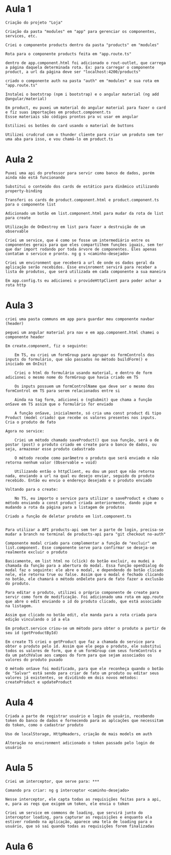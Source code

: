 # Aula 1

    Criação do projeto "Loja"

    Criação da pasta "modules" em "app" para gerenciar os componentes, services, etc.

    Criei o componente products dentro da pasta "products" em "modules"

    Rota para o componente products feita em "app.route.ts"

    dentro de app.component.html foi adicionado o rout-outlet, que carrega a página daquela determinada rota. Ex: para carregar o componente product, a url da página deve ser "localhost:4200/products"
    
    criado o componente auth na pasta "auth" em "modules" e sua rota em "app.route.ts"

    Instalei o bootstrap (npm i bootstrap) e o angular material (ng add @angular/material)

    Em product, eu puxei um material do angular material para fazer o card e fiz suas importações em product.component.ts
    Essse materiais são códigos prontos pra vc usar em angular

    Estilizei os botões do card usando o material de buttons

    Utilizei crudcrud com o thunder cliente para criar um produto sem ter uma aba para isso, e vou chamá-lo em product.ts

# Aula 2

    Puxei uma api do professor para servir como banco de dados, porém ainda não está funcionando

    Substitui o conteúdo dos cards de estático para dinâmico utilizando property-binding

    Transferi os cards de product.component.html e product.component.ts para o componente list

    Adicionado um botão em list.component.html para mudar da rota de list para create

    Utilização de OnDestroy em list para fazer a destruição de um observable

    Criei um service, que é como se fosse um intermediário entre os componentes gerais para que eles compartilhem funções iguais, sem ter que dar import rodando por toda árvore de componentes. Eles apenas contatam o service e pronto. ng g s <caminho-desejado>

    Criei um environment que receberá a url de onde os dados geral da aplicação serão recebidos. Esse envinroment servirá para receber a lista de produtos, que será utilizada em cada componente a sua maneira

    Em app.config.ts eu adicionei o provideHttpClient para poder achar a rota http

# Aula 3

    criei uma pasta communs em app para guardar meu componente navbar (header)

    peguei um angular material pra nav e em app.component.html chamei o componente header

    Em create.component, fiz o seguinte:

        Em TS, eu criei um formGroup para agrupar os formControls dos inputs do formulário, que são passados no método buildForm() e iniciado em OnInit

        Criei o html do formulário usando material, e dentro de form adicionei o mesmo nome do formGroup que havia criado em TS

        Os inputs possuem um formControlName que deve ser o mesmo dos formControl em TS para serem relacionados entre si

        Ainda na tag form, adicionei o (ngSubmit) que chama a função onSave em TS assim que o formulário for enviado

        A função onSave, inicialmente, só cria uma const product di tipo Product (model criado) que recebe os valores presentes nos inputs. Cria o produto de fato

    Agora no service:

        Criei um método chamado saveProduct() que sua função, será o de postar (post) o produto criado em create para o banco de dados, ou seja, armazenar esse produto cadastrado

        O método recebe como parâmetro o produto que será enviado e não retorna nenhum valor (Observable = void)

        Utilizando então o httpClient, eu dou um post que não retorna nada, enviando a url na qual eu desejo enviar, seguido do produto recebido. Então eu envio o endereço desejado e o produto enviado

    Voltando para o create:

        No TS, eu importo o service para utilizar o saveProduct e chamo o método enviando a const product criada anteriormente, dando pipe e mudando a rota da página para a listagem de produtos

    Criado a função de deletar produto em list.component.ts

    
    Para utilizar a API products-api sem ter a parte de login, precisa-se mudar a branch no terminal de products-api para "git checkout no-auth"

    Componente modal criado para complementar a função de "excluir" em list.component. Esse componente serve para confirmar se deseja-se realmente excluir o produto

    Basicamente, em list html no (click) do botão excluir, eu mudei a chamada da função para a abertura do modal. Essa função openDialog do modal faz o seguinte: ele abre o modal, e dependendo do botão clicado nele, ele retorna true ou false. Assim que o modal é fechado clicando no botão, ele chamará o método onDelete para de fato fazer a exclusão do produto.

    Para editar o produto, utilizei o próprio componente de create para servir como form de modificação. Foi adicionado uma rota em app.route que abre o edit enviando o id do produto clicado, que está associado na listagem.

    Assim que clicado no botão edit, ele manda para a rota criada para edição vinculando o id a ela

    Em product.service criou-se um método para obter o produto a partir de seu id (getProductById)

    Em create TS criei o getProduct que faz a chamada do service para obter o produto pelo id. Assim que ele pega o produto, ele substitui todos os valores de form, que é um formGroup com seus formControls e da um patchValue aos campos do form para que sejam associados os valores do produto puxado

    O método onSave foi modificado, para que ele reconheça quando o botão de "Salvar" está sendo para criar de fato um produto ou editar seus valores já existentes, se dividindo em dois novos métodos: createProduct e updateProduct

# Aula 4

    Criada a parte de registrar usuário e login de usuário, recebendo token do banco de dados e fornecendo para as aplcações que necessitam do token, como o cadastrar produto

    Uso de localStorage, HttpHeaders, criação de mais models em auth

    Alteração no environment adicionado o token passado pelo login de usuário

# Aula 5

    Criei um interceptor, que serve para: ***

    Comando pra criar: ng g interceptor <caminho-desejado>

    Nesse interceptor, ele capta todas as requisições feitas para a api, e, para as reqs que exigem um token, ele envia o token

    Criei um service em commons de loading, que servirá junto do interceptor loading, para capturar as requisições e enquanto ela estiver rodando na aplicação, aparece uma tela de loading para o usuário, que só sai quando todas as requisições forem finalizadas

# Aula 6

    